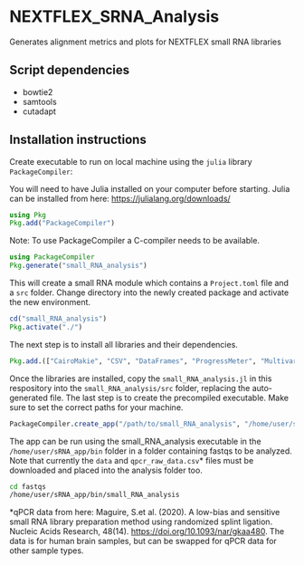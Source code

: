 # NEXTFLEX_SRNA_Analysis
Generates alignment metrics and plots for NEXTFLEX small RNA libraries

## Script dependencies
- bowtie2
- samtools
- cutadapt

## Installation instructions

Create executable to run on local machine using the `julia` library `PackageCompiler`:

You will need to have Julia installed on your computer before starting. Julia can be installed from here: https://julialang.org/downloads/

```julia
using Pkg
Pkg.add("PackageCompiler")
```
Note: To use PackageCompiler a C-compiler needs to be available.

```julia
using PackageCompiler
Pkg.generate("small_RNA_analysis")
```
This will create a small RNA module which contains a `Project.toml` file and a `src` folder.
Change directory into the newly created package and activate the new environment.

```julia
cd("small_RNA_analysis")
Pkg.activate("./")
```
The next step is to install all libraries and their dependencies.

```julia
Pkg.add.(["CairoMakie", "CSV", "DataFrames", "ProgressMeter", "MultivariateStats", "StatsBase", "StatsPlots", "Statistics", "MLBase", "GLM", "Measures", "GZip", "UMAP", "Clustering", "Distances", "PDFmerger"])
```
Once the libraries are installed, copy the `small_RNA_analysis.jl` in this respository into the `small_RNA_analysis/src` folder, replacing the auto-generated file.
The last step is to create the precompiled executable. Make sure to set the correct paths for your machine.

```julia
PackageCompiler.create_app("/path/to/small_RNA_analysis", "/home/user/sRNA_app", incremental=true, precompile_execution_file="/path/to/small_RNA_analysis/src/small_RNA_analysis.jl", include_lazy_artifacts=true)
```

The app can be run using the small_RNA_analysis executable in the `/home/user/sRNA_app/bin` folder in a folder containing fastqs to be analyzed. Note that currently the `data` and `qpcr_raw_data.csv`* files must be downloaded and placed into the analysis folder too.

```bash
cd fastqs
/home/user/sRNA_app/bin/small_RNA_analysis
```

*qPCR data from here: Maguire, S.et al. (2020). A low-bias and sensitive small RNA library preparation method using randomized splint ligation. Nucleic Acids Research, 48(14). https://doi.org/10.1093/nar/gkaa480. The data is for human brain samples, but can be swapped for qPCR data for other sample types.
